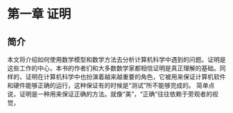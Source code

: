# 第一章 证明

## 简介
本文将介绍如何使用数学模型和数学方法去分析计算机科学中遇到的问题。证明是这些工作的中心，本书的作者们和大多数数学家都相信证明是真正理解的基础。同样的，证明在计算机科学中也扮演着越来越重要的角色，它被用来保证计算机软件和硬件能够正确的运行，这种保证有的时候是“测试”所不能够完成的。
简单点说，证明是一种用来保证正确的方法。就像“美”，“正确”往往依赖于旁观者的视觉，

